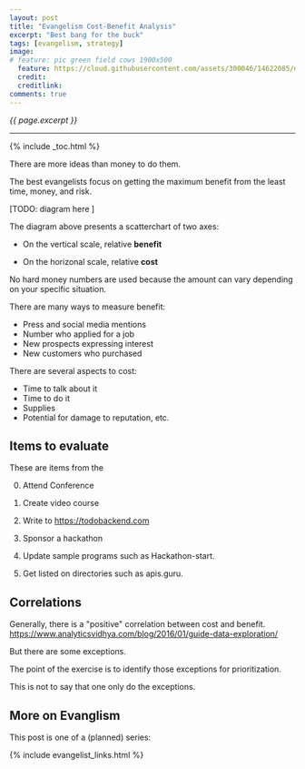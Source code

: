 ```yaml
---
layout: post
title: "Evangelism Cost-Benefit Analysis"
excerpt: "Best bang for the buck"
tags: [evangelism, strategy]
image:
# feature: pic green field cows 1900x500
  feature: https://cloud.githubusercontent.com/assets/300046/14622085/d7213efc-0584-11e6-9f42-8f3efb09490d.jpg
  credit: 
  creditlink: 
comments: true
---
```

<i>{{ page.excerpt }}</i>
<hr />

{% include _toc.html %}

There are more ideas than money to do them.

The best evangelists focus on getting the maximum benefit from the least time, money, and risk.

[TODO: diagram here ]

The diagram above presents a scatterchart of two axes:

   * On the vertical scale, relative <strong>benefit</strong>

   * On the horizonal scale, relative <strong>cost</strong> 

No hard money numbers are used because the amount can vary depending on your specific situation.

There are many ways to measure benefit:

   * Press and social media mentions
   * Number who applied for a job
   * New prospects expressing interest
   * New customers who purchased

There are several aspects to cost:

   * Time to talk about it
   * Time to do it
   * Supplies
   * Potential for damage to reputation, etc.


## Items to evaluate #

These are items from the 

0. Attend Conference

0. Create video course

0. Write to https://todobackend.com

0. Sponsor a hackathon

0. Update sample programs such as Hackathon-start.

0. Get listed on directories such as apis.guru.


## Correlations #

Generally, there is a "positive" correlation between cost and benefit.
https://www.analyticsvidhya.com/blog/2016/01/guide-data-exploration/

But there are some exceptions.

The point of the exercise is to identify those exceptions for prioritization.

This is not to say that one only do the exceptions.


## More on Evanglism #

This post is one of a (planned) series:

{% include evangelist_links.html %}

